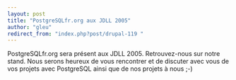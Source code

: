 ```yaml
---
layout: post
title: "PostgreSQLfr.org aux JDLL 2005"
author: "gleu"
redirect_from: "index.php?post/drupal-119 "
---
```




<p>

PostgreSQLfr.org sera présent aux JDLL 2005. Retrouvez-nous sur notre stand. Nous serons heureux de vous rencontrer et de discuter avec vous de vos projets avec PostgreSQL ainsi que de nos projets à nous ;-)</p>